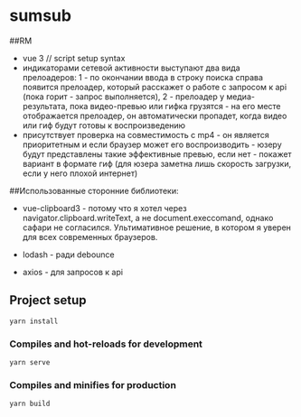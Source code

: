 # sumsub

##RM

- vue 3 // script setup syntax
- индикаторами сетевой активности выступают два вида прелоадеров: 1 - по окончании ввода в строку поиска справа появится прелоадер, который расскажет о работе с запросом к api (пока горит - запрос выполняется), 2 - прелоадер у медиа-результата, пока видео-превью или гифка грузятся - на его месте отображается прелоадер, он автоматически пропадет, когда видео или гиф будут готовы к воспроизведению
- присутствует проверка на совместимость с mp4 - он является приоритетным и если браузер может его воспроизводить - юзеру будут представлены такие эффективные превью, если нет - покажет вариант в формате гиф (для юзера заметна лишь скорость загрузки, если у него плохой интернет)

##Использованные сторонние библиотеки:

- vue-clipboard3 - потому что я хотел через navigator.clipboard.writeText, а не document.execcomand, однако сафари не согласился. Ультимативное решение, в котором я уверен для всех современных браузеров.

- lodash - ради debounce

- axios - для запросов к api


## Project setup
```
yarn install
```

### Compiles and hot-reloads for development
```
yarn serve
```

### Compiles and minifies for production
```
yarn build
```
